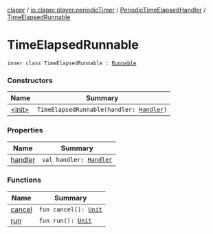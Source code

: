 [clappr](../../../index.md) / [io.clappr.player.periodicTimer](../../index.md) / [PeriodicTimeElapsedHandler](../index.md) / [TimeElapsedRunnable](./index.md)

# TimeElapsedRunnable

`inner class TimeElapsedRunnable : `[`Runnable`](https://developer.android.com/reference/java/lang/Runnable.html)

### Constructors

| Name | Summary |
|---|---|
| [&lt;init&gt;](-init-.md) | `TimeElapsedRunnable(handler: `[`Handler`](https://developer.android.com/reference/android/os/Handler.html)`)` |

### Properties

| Name | Summary |
|---|---|
| [handler](handler.md) | `val handler: `[`Handler`](https://developer.android.com/reference/android/os/Handler.html) |

### Functions

| Name | Summary |
|---|---|
| [cancel](cancel.md) | `fun cancel(): `[`Unit`](https://kotlinlang.org/api/latest/jvm/stdlib/kotlin/-unit/index.html) |
| [run](run.md) | `fun run(): `[`Unit`](https://kotlinlang.org/api/latest/jvm/stdlib/kotlin/-unit/index.html) |
